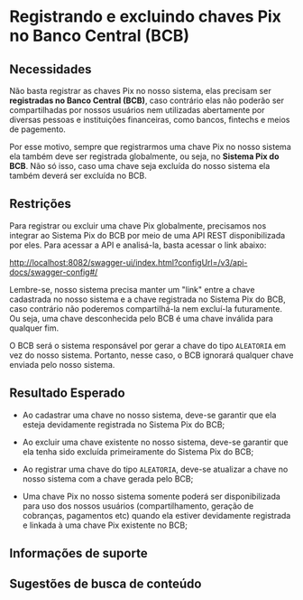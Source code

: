 # Registrando e excluindo chaves Pix no Banco Central (BCB)

## Necessidades

Não basta registrar as chaves Pix no nosso sistema, elas precisam ser **registradas no Banco Central (BCB)**, caso contrário elas não poderão ser compartilhadas por nossos usuários nem utilizadas abertamente por diversas pessoas e instituições financeiras, como bancos, fintechs e meios de pagemento.

Por esse motivo, sempre que registrarmos uma chave Pix no nosso sistema ela também deve ser registrada globalmente, ou seja, no **Sistema Pix do BCB**. Não só isso, caso uma chave seja excluída do nosso sistema ela também deverá ser excluída no BCB.
   
## Restrições

Para registrar ou excluir uma chave Pix globalmente, precisamos nos integrar ao Sistema Pix do BCB por meio de uma API REST disponibilizada por eles. Para acessar a API e analisá-la, basta acessar o link abaixo:

[http://localhost:8082/swagger-ui/index.html?configUrl=/v3/api-docs/swagger-config#/](http://localhost:8082/swagger-ui/index.html?configUrl=/v3/api-docs/swagger-config#/)

Lembre-se, nosso sistema precisa manter um "link" entre a chave cadastrada no nosso sistema e a chave registrada no Sistema Pix do BCB, caso contrário não poderemos compartilhá-la nem excluí-la futuramente. Ou seja, uma chave desconhecida pelo BCB é uma chave inválida para qualquer fim.

O BCB será o sistema responsável por gerar a chave do tipo `ALEATORIA` em vez do nosso sistema. Portanto, nesse caso, o BCB ignorará qualquer chave enviada pelo nosso sistema.

## Resultado Esperado

- Ao cadastrar uma chave no nosso sistema, deve-se garantir que ela esteja devidamente registrada no Sistema Pix do BCB;

- Ao excluir uma chave existente no nosso sistema, deve-se garantir que ela tenha sido excluída primeiramente do Sistema Pix do BCB;

- Ao registrar uma chave do tipo `ALEATORIA`, deve-se atualizar a chave no nosso sistema com a chave gerada pelo BCB;

- Uma chave Pix no nosso sistema somente poderá ser disponibilizada para uso dos nossos usuários (compartilhamento, geração de cobranças, pagamentos etc) quando ela estiver devidamente registrada e linkada à uma chave Pix existente no BCB;

## Informações de suporte

## Sugestões de busca de conteúdo
